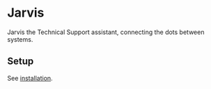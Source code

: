 # Jarvis
Jarvis the Technical Support assistant, connecting the dots between systems.

## Setup

See [installation](/_notes/install.md).

